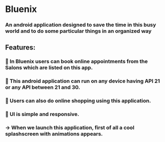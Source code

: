 # Bluenix
### An android application designed to save the time in this busy world and to do some particular things in an organized way
## Features:
### 🔰 In Bluenix users can book online appointments from the Salons which are listed on this app.
### 🔰 This android application can run on any device having API 21 or any API between 21 and 30.
### 🔰 Users can also do online shopping using this application.
### 🔰 UI is simple and responsive.
### -> When we launch this application, first of all a cool splashscreen with animations appears.

